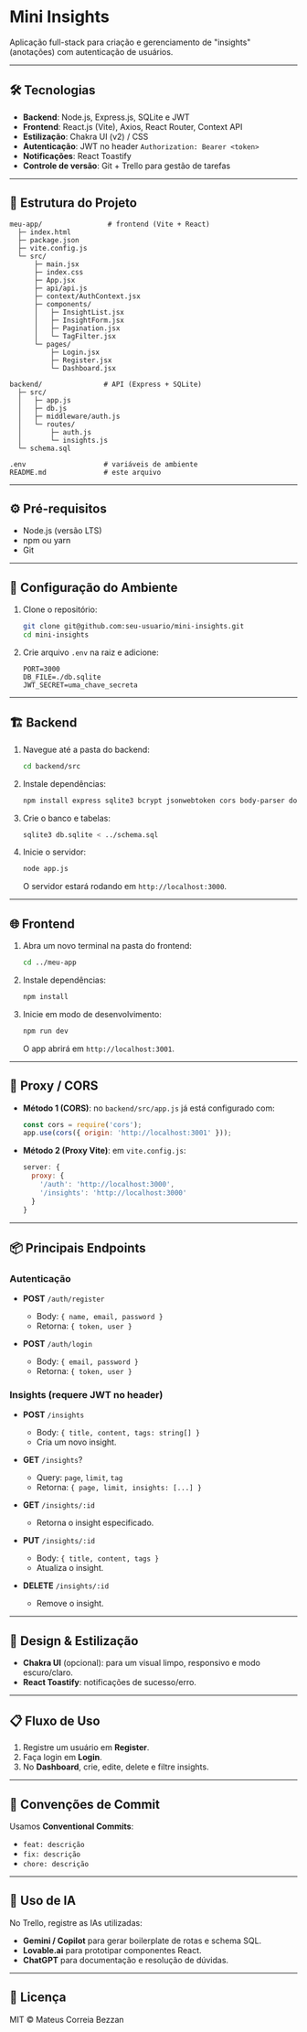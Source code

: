 # Mini Insights

Aplicação full-stack para criação e gerenciamento de "insights" (anotações) com autenticação de usuários.

---
## 🛠️ Tecnologias

- **Backend**: Node.js, Express.js, SQLite e JWT
- **Frontend**: React.js (Vite), Axios, React Router, Context API
- **Estilização**: Chakra UI (v2) / CSS
- **Autenticação**: JWT no header `Authorization: Bearer <token>`
- **Notificações**: React Toastify
- **Controle de versão**: Git + Trello para gestão de tarefas

---
## 🚀 Estrutura do Projeto

```
meu-app/                # frontend (Vite + React)
  ├─ index.html
  ├─ package.json
  ├─ vite.config.js
  └─ src/
      ├─ main.jsx
      ├─ index.css
      ├─ App.jsx
      ├─ api/api.js
      ├─ context/AuthContext.jsx
      ├─ components/
      │   ├─ InsightList.jsx
      │   ├─ InsightForm.jsx
      │   ├─ Pagination.jsx
      │   └─ TagFilter.jsx
      └─ pages/
          ├─ Login.jsx
          ├─ Register.jsx
          └─ Dashboard.jsx

backend/               # API (Express + SQLite)
  ├─ src/
  │   ├─ app.js
  │   ├─ db.js
  │   ├─ middleware/auth.js
  │   └─ routes/
  │       ├─ auth.js
  │       └─ insights.js
  └─ schema.sql

.env                   # variáveis de ambiente
README.md              # este arquivo
```

---
## ⚙️ Pré-requisitos

- Node.js (versão LTS)
- npm ou yarn
- Git

---
## 🔧 Configuração do Ambiente

1. Clone o repositório:
   ```bash
   git clone git@github.com:seu-usuario/mini-insights.git
   cd mini-insights
   ```
2. Crie arquivo `.env` na raiz e adicione:
   ```env
   PORT=3000
   DB_FILE=./db.sqlite
   JWT_SECRET=uma_chave_secreta
   ```

---
## 🏗️ Backend

1. Navegue até a pasta do backend:
   ```bash
   cd backend/src
   ```
2. Instale dependências:
   ```bash
   npm install express sqlite3 bcrypt jsonwebtoken cors body-parser dotenv
   ```
3. Crie o banco e tabelas:
   ```bash
   sqlite3 db.sqlite < ../schema.sql
   ```
4. Inicie o servidor:
   ```bash
   node app.js
   ```
   O servidor estará rodando em `http://localhost:3000`.

---
## 🌐 Frontend

1. Abra um novo terminal na pasta do frontend:
   ```bash
   cd ../meu-app
   ```
2. Instale dependências:
   ```bash
   npm install
   ```
3. Inicie em modo de desenvolvimento:
   ```bash
   npm run dev
   ```
   O app abrirá em `http://localhost:3001`.

---
## 🔄 Proxy / CORS

- **Método 1 (CORS)**: no `backend/src/app.js` já está configurado com:
  ```js
  const cors = require('cors');
  app.use(cors({ origin: 'http://localhost:3001' }));
  ```
- **Método 2 (Proxy Vite)**: em `vite.config.js`:
  ```js
  server: {
    proxy: {
      '/auth': 'http://localhost:3000',
      '/insights': 'http://localhost:3000'
    }
  }
  ```

---
## 📦 Principais Endpoints

### Autenticação

- **POST** `/auth/register`
  - Body: `{ name, email, password }`
  - Retorna: `{ token, user }`

- **POST** `/auth/login`
  - Body: `{ email, password }`
  - Retorna: `{ token, user }`

### Insights (requere JWT no header)

- **POST** `/insights`
  - Body: `{ title, content, tags: string[] }`
  - Cria um novo insight.

- **GET** `/insights`?
  - Query: `page`, `limit`, `tag`
  - Retorna: `{ page, limit, insights: [...] }`

- **GET** `/insights/:id`
  - Retorna o insight especificado.

- **PUT** `/insights/:id`
  - Body: `{ title, content, tags }`
  - Atualiza o insight.

- **DELETE** `/insights/:id`
  - Remove o insight.

---
## 🎨 Design & Estilização

- **Chakra UI** (opcional): para um visual limpo, responsivo e modo escuro/claro.
- **React Toastify**: notificações de sucesso/erro.

---
## 📋 Fluxo de Uso

1. Registre um usuário em **Register**.
2. Faça login em **Login**.
3. No **Dashboard**, crie, edite, delete e filtre insights.

---
## 📖 Convenções de Commit

Usamos **Conventional Commits**:

- `feat: descrição`
- `fix: descrição`
- `chore: descrição`

---
## 🤖 Uso de IA

No Trello, registre as IAs utilizadas:

- **Gemini / Copilot** para gerar boilerplate de rotas e schema SQL.
- **Lovable.ai** para prototipar componentes React.
- **ChatGPT** para documentação e resolução de dúvidas.

---
## 📝 Licença

MIT © Mateus Correia Bezzan

